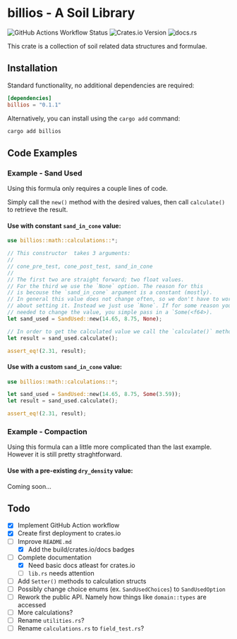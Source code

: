 # billios - A Soil Library

![GitHub Actions Workflow Status](https://img.shields.io/github/actions/workflow/status/travisbaars/billios/integrate.yml?branch=main&logo=github)
![Crates.io Version](https://img.shields.io/crates/v/billios)
![docs.rs](https://img.shields.io/docsrs/billios)

This crate is a collection of soil related data structures and formulae.

## Installation

Standard functionality, no additional dependencies are required:

```toml
[dependencies]
billios = "0.1.1"
```

Alternatively, you can install using the `cargo add` command:

```bash
cargo add billios
```

## Code Examples

### Example - Sand Used

Using this formula only requires a couple lines of code.

Simply call the `new()` method with the desired values, then call `calculate()` to retrieve the result.

#### Use with constant `sand_in_cone` value:

```rust
use billios::math::calculations::*;

// This constructor  takes 3 arguments:
//
// cone_pre_test, cone_post_test, sand_in_cone
//
// The first two are straight forward; two float values.
// For the third we use the `None` option. The reason for this
// is becouse the `sand_in_cone` argument is a constant (mostly).
// In general this value does not change often, so we don't have to worry
// about setting it. Instead we just use `None`. If for some reason you
// needed to change the value, you simple pass in a `Some(<f64>).
let sand_used = SandUsed::new(14.65, 8.75, None);

// In order to get the calculated value we call the `calculate()` method:
let result = sand_used.calculate();

assert_eq!(2.31, result);
```

#### Use with a custom `sand_in_cone` value:

```rust
use billios::math::calculations::*;

let sand_used = SandUsed::new(14.65, 8.75, Some(3.59));
let result = sand_used.calculate();

assert_eq!(2.31, result);
```

### Example - Compaction

Using this formula can a little more complicated than the last example. However it is still pretty straghtforward.

#### Use with a pre-existing `dry_density` value:

Coming soon...

## Todo

- [x] Implement GitHub Action workflow
- [x] Create first deployment to crates.io
- [ ] Improve `README.md`
  - [x] Add the build/crates.io/docs badges
- [ ] Complete documentation
  - [x] Need basic docs atleast for crates.io
  - [ ] `lib.rs` needs attention
- [ ] Add `Setter()` methods to calculation structs
- [ ] Possibly change choice enums (ex. `SandUsedChoices`) to `SandUsedOption`
- [ ] Rework the public API. Namely how things like `domain::types` are accessed
- [ ] More calculations?
- [ ] Rename `utilities.rs`?
- [ ] Rename `calculations.rs` to `field_test.rs`?